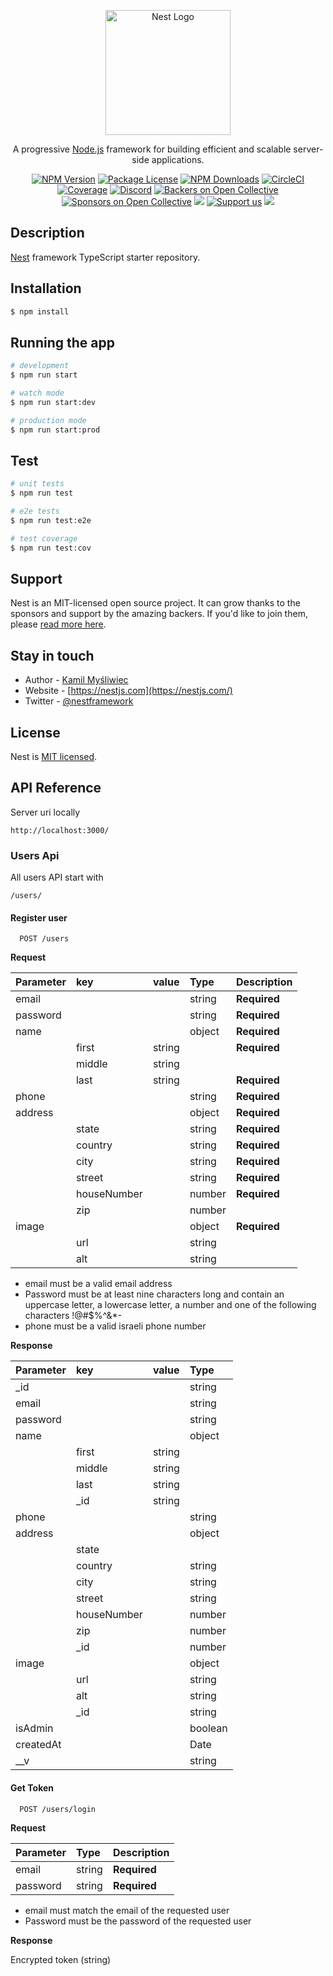 <p align="center">
  <a href="http://nestjs.com/" target="blank"><img src="https://nestjs.com/img/logo-small.svg" width="200" alt="Nest Logo" /></a>
</p>

[circleci-image]: https://img.shields.io/circleci/build/github/nestjs/nest/master?token=abc123def456
[circleci-url]: https://circleci.com/gh/nestjs/nest

  <p align="center">A progressive <a href="http://nodejs.org" target="_blank">Node.js</a> framework for building efficient and scalable server-side applications.</p>
    <p align="center">
<a href="https://www.npmjs.com/~nestjscore" target="_blank"><img src="https://img.shields.io/npm/v/@nestjs/core.svg" alt="NPM Version" /></a>
<a href="https://www.npmjs.com/~nestjscore" target="_blank"><img src="https://img.shields.io/npm/l/@nestjs/core.svg" alt="Package License" /></a>
<a href="https://www.npmjs.com/~nestjscore" target="_blank"><img src="https://img.shields.io/npm/dm/@nestjs/common.svg" alt="NPM Downloads" /></a>
<a href="https://circleci.com/gh/nestjs/nest" target="_blank"><img src="https://img.shields.io/circleci/build/github/nestjs/nest/master" alt="CircleCI" /></a>
<a href="https://coveralls.io/github/nestjs/nest?branch=master" target="_blank"><img src="https://coveralls.io/repos/github/nestjs/nest/badge.svg?branch=master#9" alt="Coverage" /></a>
<a href="https://discord.gg/G7Qnnhy" target="_blank"><img src="https://img.shields.io/badge/discord-online-brightgreen.svg" alt="Discord"/></a>
<a href="https://opencollective.com/nest#backer" target="_blank"><img src="https://opencollective.com/nest/backers/badge.svg" alt="Backers on Open Collective" /></a>
<a href="https://opencollective.com/nest#sponsor" target="_blank"><img src="https://opencollective.com/nest/sponsors/badge.svg" alt="Sponsors on Open Collective" /></a>
  <a href="https://paypal.me/kamilmysliwiec" target="_blank"><img src="https://img.shields.io/badge/Donate-PayPal-ff3f59.svg"/></a>
    <a href="https://opencollective.com/nest#sponsor"  target="_blank"><img src="https://img.shields.io/badge/Support%20us-Open%20Collective-41B883.svg" alt="Support us"></a>
  <a href="https://twitter.com/nestframework" target="_blank"><img src="https://img.shields.io/twitter/follow/nestframework.svg?style=social&label=Follow"></a>
</p>
  <!--[![Backers on Open Collective](https://opencollective.com/nest/backers/badge.svg)](https://opencollective.com/nest#backer)
  [![Sponsors on Open Collective](https://opencollective.com/nest/sponsors/badge.svg)](https://opencollective.com/nest#sponsor)-->

## Description

[Nest](https://github.com/nestjs/nest) framework TypeScript starter repository.

## Installation

```bash
$ npm install
```

## Running the app

```bash
# development
$ npm run start

# watch mode
$ npm run start:dev

# production mode
$ npm run start:prod
```

## Test

```bash
# unit tests
$ npm run test

# e2e tests
$ npm run test:e2e

# test coverage
$ npm run test:cov
```

## Support

Nest is an MIT-licensed open source project. It can grow thanks to the sponsors and support by the amazing backers. If you'd like to join them, please [read more here](https://docs.nestjs.com/support).

## Stay in touch

- Author - [Kamil Myśliwiec](https://kamilmysliwiec.com)
- Website - [https://nestjs.com](https://nestjs.com/)
- Twitter - [@nestframework](https://twitter.com/nestframework)

## License

Nest is [MIT licensed](LICENSE).

## API Reference

Server uri locally

`http://localhost:3000/`

### Users Api

All users API start with

`/users/`

#### Register user

```http
  POST /users
```

**Request**

| Parameter | key         | value  | Type   | Description  |
| :-------- | :---------- | :----- | :----- | :----------- |
| email     |             |        | string | **Required** |
| password  |             |        | string | **Required** |
| name      |             |        | object | **Required** |
|           | first       | string |        | **Required** |
|           | middle      | string |        |              |
|           | last        | string |        | **Required** |
| phone     |             |        | string | **Required** |
| address   |             |        | object | **Required** |
|           | state       |        | string | **Required** |
|           | country     |        | string | **Required** |
|           | city        |        | string | **Required** |
|           | street      |        | string | **Required** |
|           | houseNumber |        | number | **Required** |
|           | zip         |        | number |              |
| image     |             |        | object | **Required** |
|           | url         |        | string |              |
|           | alt         |        | string |              |

- email must be a valid email address
- Password must be at least nine characters long and contain an uppercase letter, a lowercase letter, a number and one of the following characters !@#$%^&\*-
- phone must be a valid israeli phone number

**Response**

| Parameter | key         | value  | Type    |
| :-------- | :---------- | :----- | :------ |
| \_id      |             |        | string  |
| email     |             |        | string  |
| password  |             |        | string  |
| name      |             |        | object  |
|           | first       | string |         |
|           | middle      | string |         |
|           | last        | string |         |
|           | \_id        | string |         |
| phone     |             |        | string  |
| address   |             |        | object  |
|           | state       |        |         |
|           | country     |        | string  |
|           | city        |        | string  |
|           | street      |        | string  |
|           | houseNumber |        | number  |
|           | zip         |        | number  |
|           | \_id        |        | number  |
| image     |             |        | object  |
|           | url         |        | string  |
|           | alt         |        | string  |
|           | \_id        |        | string  |
| isAdmin   |             |        | boolean |
| createdAt |             |        | Date    |
| \_\_v     |             |        | string  |

#### Get Token

```http
  POST /users/login
```

**Request**

| Parameter | Type   | Description  |
| :-------- | :----- | :----------- |
| email     | string | **Required** |
| password  | string | **Required** |

- email must match the email of the requested user
- Password must be the password of the requested user

**Response**

Encrypted token (string)
